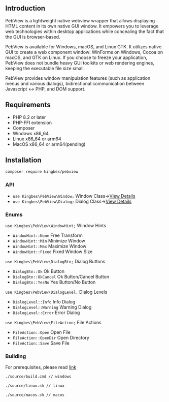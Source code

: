 ## Introduction

PebView is a lightweight native webview wrapper that allows displaying HTML content in its own native GUI window. It empowers you to leverage web technologies within desktop applications while concealing the fact that the GUI is browser-based.

PebView is available for Windows, macOS, and Linux GTK. It utilizes native GUI to create a web component window: WinForms on Windows, Cocoa on macOS, and GTK on Linux. If you choose to freeze your application, PebView does not bundle heavy GUI toolkits or web rendering engines, keeping the executable file size small.

PebView provides window manipulation features (such as application menus and various dialogs), bidirectional communication between Javascript ↔ PHP, and DOM support.

## Requirements

- PHP 8.2 or later
- PHP-FFI extension
- Composer
- Windows x86_64 
- Linux x86_64 or arm64
- MacOS x86_64 or arm64(pending)

## Installation

```bash
composer require kingbes/pebview
```

### API

 - `use Kingbes\PebView\Window;` Window Class->[View Details](./Window.md)
 - `use Kingbes\PebView\Dialog;` Dialog Class->[View Details](./Dialog.md)

### Enums

`use Kingbes\PebView\WindowHint;` Window Hints

  - `WindowHint::None` Free Transform
  - `WindowHint::Min` Minimize Window
  - `WindowHint::Max` Maximize Window
  - `WindowHint::Fixed` Fixed Window Size

`use Kingbes\PebView\DialogBtn;` Dialog Buttons

  - `DialogBtn::Ok` Ok Button
  - `DialogBtn::OkCancel` Ok Button/Cancel Button
  - `DialogBtn::YesNo` Yes Button/No Button

`use Kingbes\PebView\DialogLevel;` Dialog Levels

  - `DialogLevel::Info` Info Dialog
  - `DialogLevel::Warning` Warning Dialog
  - `DialogLevel::Error` Error Dialog

`use Kingbes\PebView\FileAction;` File Actions

 - `FileAction::Open` Open File
 - `FileAction::OpenDir` Open Directory
 - `FileAction::Save` Save File

### Building

For prerequisites, please read [link](https://github.com/webview/webview#prerequisites)

```bash
./source/build.cmd // windows

./source/linux.sh // linux

./source/macos.sh // macos
```